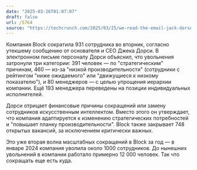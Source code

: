 ```yaml
---
date: "2025-03-26T01:07:07"
draft: false
url: /5764
source: "https://techcrunch.com/2025/03/25/we-read-the-email-jack-dorsey-sent-when-he-cut-931-of-blocks-staff/"
---
```


Компания Block сократила 931 сотрудника во вторник, согласно утекшему сообщению от основателя и CEO Джека Дорси. В электронном письме персоналу Дорси объяснил, что увольнения затронули три категории: 391 человек — по "стратегическим" причинам, 460 — из-за "низкой производительности" (сотрудники с рейтингом "ниже ожидаемого" или "движущиеся к низкому показателю"), и 80 менеджеров — с целью упрощения иерархии компании. Ещё 193 менеджера переведены на позиции индивидуальных исполнителей.

Дорси отрицает финансовые причины сокращений или замену сотрудников искусственным интеллектом. Вместо этого он утверждает, что компания адаптируется к изменению стратегических потребностей и "повышает планку производительности". Block также закрывает 748 открытых вакансий, за исключением критически важных.

Это уже вторая волна масштабных сокращений в Block за год — в январе 2024 компания уволила около 1000 сотрудников. До нынешних увольнений в компании работало примерно 12 000 человек. Так что сокращать еще есть куда.